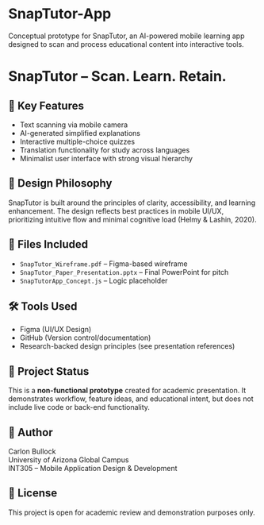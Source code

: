# SnapTutor-App
Conceptual prototype for SnapTutor, an AI-powered mobile learning app designed to scan and process educational content into interactive tools.

# SnapTutor – Scan. Learn. Retain.

## 📱 Key Features
- Text scanning via mobile camera
- AI-generated simplified explanations
- Interactive multiple-choice quizzes
- Translation functionality for study across languages
- Minimalist user interface with strong visual hierarchy

## 🧠 Design Philosophy
SnapTutor is built around the principles of clarity, accessibility, and learning enhancement. The design reflects best practices in mobile UI/UX, prioritizing intuitive flow and minimal cognitive load (Helmy & Lashin, 2020).

## 📂 Files Included
- `SnapTutor_Wireframe.pdf` – Figma-based wireframe
- `SnapTutor_Paper_Presentation.pptx` – Final PowerPoint for pitch
- `SnapTutorApp_Concept.js` – Logic placeholder


## 🛠 Tools Used
- Figma (UI/UX Design)
- GitHub (Version control/documentation)
- Research-backed design principles (see presentation references)

## 🧪 Project Status
This is a **non-functional prototype** created for academic presentation. It demonstrates workflow, feature ideas, and educational intent, but does not include live code or back-end functionality.

## 👤 Author
Carlon Bullock  
University of Arizona Global Campus  
INT305 – Mobile Application Design & Development  

## 📜 License
This project is open for academic review and demonstration purposes only.
